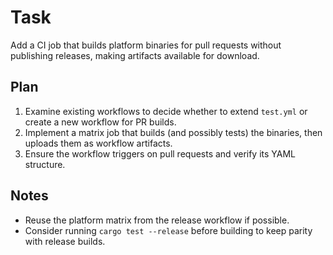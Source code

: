 # Task
Add a CI job that builds platform binaries for pull requests without publishing releases, making artifacts available for download.

## Plan
1. Examine existing workflows to decide whether to extend `test.yml` or create a new workflow for PR builds.
2. Implement a matrix job that builds (and possibly tests) the binaries, then uploads them as workflow artifacts.
3. Ensure the workflow triggers on pull requests and verify its YAML structure.

## Notes
- Reuse the platform matrix from the release workflow if possible.
- Consider running `cargo test --release` before building to keep parity with release builds.
